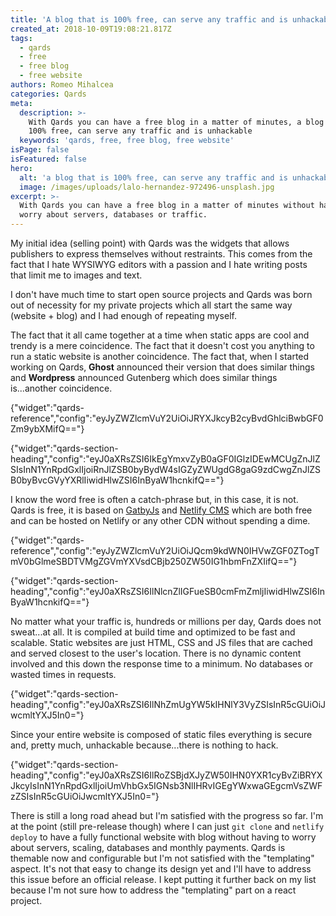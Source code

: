 ```yaml
---
title: 'A blog that is 100% free, can serve any traffic and is unhackable'
created_at: 2018-10-09T19:08:21.817Z
tags:
  - qards
  - free
  - free blog
  - free website
authors: Romeo Mihalcea
categories: Qards
meta:
  description: >-
    With Qards you can have a free blog in a matter of minutes, a blog that is
    100% free, can serve any traffic and is unhackable
  keywords: 'qards, free, free blog, free website'
isPage: false
isFeatured: false
hero:
  alt: 'a blog that is 100% free, can serve any traffic and is unhackable'
  image: /images/uploads/lalo-hernandez-972496-unsplash.jpg
excerpt: >-
  With Qards you can have a free blog in a matter of minutes without having to
  worry about servers, databases or traffic.
---
```

My initial idea (selling point) with Qards was the widgets that allows publishers to express themselves without restraints. This comes from the fact that I hate WYSIWYG editors with a passion and I hate writing posts that limit me to images and text.

I don't have much time to start open source projects and Qards was born out of necessity for my private projects which all start the same way (website + blog) and I had enough of repeating myself. 

The fact that it all came together at a time when static apps are cool and trendy is a mere coincidence. The fact that it doesn't cost you anything to run a static website is another coincidence. The fact that, when I started working on Qards, **Ghost** announced their version that does similar things and **Wordpress** announced Gutenberg which does similar things is...another coincidence. 

{"widget":"qards-reference","config":"eyJyZWZlcmVuY2UiOiJRYXJkcyB2cyBvdGhlciBwbGF0Zm9ybXMifQ=="}

{"widget":"qards-section-heading","config":"eyJ0aXRsZSI6IkEgYmxvZyB0aGF0IGlzIDEwMCUgZnJlZSIsInN1YnRpdGxlIjoiRnJlZSB0byBydW4sIGZyZWUgdG8gaG9zdCwgZnJlZSB0byBvcGVyYXRlIiwidHlwZSI6InByaW1hcnkifQ=="}

I know the word free is often a catch-phrase but, in this case, it is not. Qards is free, it is based on [GatbyJs](https://www.gatsbyjs.org/) and [Netlify CMS](https://www.netlifycms.org/) which are both free and can be hosted on Netlify or any other CDN without spending a dime.

{"widget":"qards-reference","config":"eyJyZWZlcmVuY2UiOiJQcm9kdWN0IHVwZGF0ZTogTmV0bGlmeSBDTVMgZGVmYXVsdCBjb250ZW50IG1hbmFnZXIifQ=="}

{"widget":"qards-section-heading","config":"eyJ0aXRsZSI6IlNlcnZlIGFueSB0cmFmZmljIiwidHlwZSI6InByaW1hcnkifQ=="}

No matter what your traffic is, hundreds or millions per day, Qards does not sweat...at all. It is compiled at build time and optimized to be fast and scalable. Static websites are just HTML, CSS and JS files that are cached and served closest to the user's location. There is no dynamic content involved and this down the response time to a minimum. No databases or wasted times in requests.

{"widget":"qards-section-heading","config":"eyJ0aXRsZSI6IlNhZmUgYW5kIHNlY3VyZSIsInR5cGUiOiJwcmltYXJ5In0="}

Since your entire website is composed of static files everything is secure and, pretty much, unhackable because...there is nothing to hack.

{"widget":"qards-section-heading","config":"eyJ0aXRsZSI6IlRoZSBjdXJyZW50IHN0YXR1cyBvZiBRYXJkcyIsInN1YnRpdGxlIjoiUmVhbGx5IGNsb3NlIHRvIGEgYWxwaGEgcmVsZWFzZSIsInR5cGUiOiJwcmltYXJ5In0="}

There is still a long road ahead but I'm satisfied with the progress so far. I'm at the point (still pre-release though) where I can just `git clone` and `netlify deploy` to have a fully functional website with blog without having to worry about servers, scaling, databases and monthly payments. Qards is themable now and configurable but I'm not satisfied with the "templating" aspect. It's not that easy to change its design yet and I'll have to address this issue before an official release. I kept putting it further back on my list because I'm not sure how to address the "templating" part on a react project.
